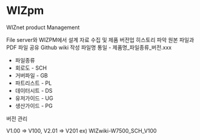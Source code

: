 # WIZpm
WIZnet product Management

File server와 WIZPM에서 설계 자료 수집 및 제품 버전업 히스토리 파악
원본 파일과 PDF 파일 공유
Github wiki 작성
파일명 통일 - 제품명_파일종류_버전.xxx
- 파일종류
- 회로도 - SCH
- 거버파일 - GB
- 파트리스트 - PL
- 데이터시트 - DS
- 유저가이드 - UG
- 생산가이드 - PG 

버전 관리

V1.00 ⇒ V100, V2.01 ⇒ V201
ex) WIZwiki-W7500_SCH_V100
